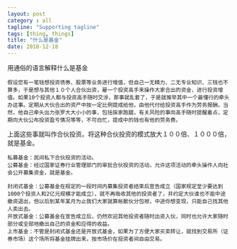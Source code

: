 ```yaml
---
layout: post
category : all
tagline: "Supporting tagline"
tags: [thing, things]
title: "什么是基金"
date: 2010-12-18
---
```

用通俗的语言解释什么是基金 

    假设您有一笔钱想投资债券、股票等业务进行增值，但自己一无精力、二无专业知识、三钱也不算多，于是想与其他１０个人合伙出资，雇一个投资高手来操作大家合出的资金，进行投资增值。如果10个投资人都与投资高手随时交涉，那事就乱套了，于是就推举其中一个最懂行的牵头办这事。定期从大伙合出的资产中按一定比例提成给他，由他代付给投资高手作为劳务报酬。当然，他自己牵头出力张罗大大小小的事，包括挨家跑腿，有关风险的事向高手随时提醒着点，定期向大伙公布投资盈亏情况等等，不可白忙，提成中的钱也有他的劳务费。
  上面这些事就叫作合伙投资。将这种合伙投资的模式放大１００倍、１０００倍，就是基金。

    私募基金：民间私下合伙投资的活动。
    公募基金：经过国家证券行业管理部门的审批合伙投资的活动，允许这项活动的牵头操作人向社会公开募集资金，就是基金。
 
    封闭式基金：公募基金在规定的一段时间内募集投资者结束后宣告成立（国家规定至少要达到1000个投资人和2亿元规模才能成立），就不再吸收其他的投资者了，并约定大伙谁也不能中途撤资退出，但以后到某年某月为止我们大家就算帐散伙分包袱，中途你想变现，只能自己找其他人卖出去。
    开放式基金：公募基金在宣告成立后，仍然欢迎其他投资者随时出资入伙，同时也允许大家随时部分或全部地撤出自己的资金和应得的收益。
    上市基金：不管是封闭式基金还是开放式基金，如果为了方便大家买卖转让，就找到交易所（证券市场）这个场所将基金挂牌出来，按市场价在投资者间自由交易。 
